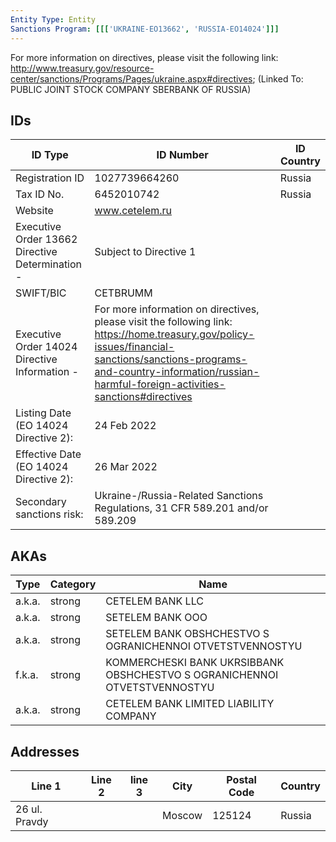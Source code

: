 ```yaml
---
Entity Type: Entity
Sanctions Program: [[['UKRAINE-EO13662', 'RUSSIA-EO14024']]]
---
```

For more information on directives, please visit the following link: http://www.treasury.gov/resource-center/sanctions/Programs/Pages/ukraine.aspx#directives; (Linked To: PUBLIC JOINT STOCK COMPANY SBERBANK OF RUSSIA)

## IDs
| ID Type | ID Number | ID Country |
|---------|-----------|------------|
| Registration ID | 1027739664260 | Russia |
| Tax ID No. | 6452010742 | Russia |
| Website | www.cetelem.ru |  |
| Executive Order 13662 Directive Determination - | Subject to Directive 1 |  |
| SWIFT/BIC | CETBRUMM |  |
| Executive Order 14024 Directive Information - | For more information on directives, please visit the following link: https://home.treasury.gov/policy-issues/financial-sanctions/sanctions-programs-and-country-information/russian-harmful-foreign-activities-sanctions#directives |  |
| Listing Date (EO 14024 Directive 2): | 24 Feb 2022 |  |
| Effective Date (EO 14024 Directive 2): | 26 Mar 2022 |  |
| Secondary sanctions risk: | Ukraine-/Russia-Related Sanctions Regulations, 31 CFR 589.201 and/or 589.209 |  |


## AKAs
| Type | Category | Name      | 
|------|----------|-----------|
| a.k.a. | strong | CETELEM BANK LLC |
| a.k.a. | strong | SETELEM BANK OOO |
| a.k.a. | strong | SETELEM BANK OBSHCHESTVO S OGRANICHENNOI OTVETSTVENNOSTYU |
| f.k.a. | strong | KOMMERCHESKI BANK UKRSIBBANK OBSHCHESTVO S OGRANICHENNOI OTVETSTVENNOSTYU |
| a.k.a. | strong | CETELEM BANK LIMITED LIABILITY COMPANY |


## Addresses
| Line 1 | Line 2 | line 3 | City | Postal Code| Country | 
|--------|--------|--------|------|------------|---------|
| 26 ul. Pravdy |  |  | Moscow | 125124 | Russia |

